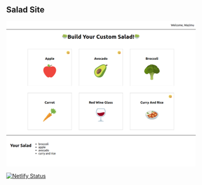 ## Salad Site

[![Salad](assets/images/salad.png)](https://salad-hb.netlify.app/)

[![Netlify Status](https://api.netlify.com/api/v1/badges/f07d18f6-6725-4252-962b-500e4c5a66cb/deploy-status)](https://app.netlify.com/sites/salad-hb/deploys)